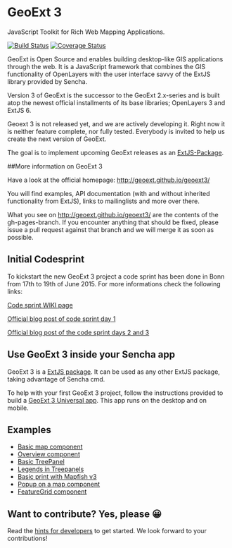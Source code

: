 # GeoExt 3

JavaScript Toolkit for Rich Web Mapping Applications.

[![Build Status](https://travis-ci.org/geoext/geoext3.svg?branch=master)](https://travis-ci.org/geoext/geoext3) [![Coverage Status](https://coveralls.io/repos/geoext/geoext3/badge.svg?branch=master&service=github)](https://coveralls.io/github/geoext/geoext3?branch=master)

GeoExt is Open Source and enables building desktop-like GIS applications through the web. It is a JavaScript framework that combines the GIS functionality of OpenLayers with the user interface savvy of the ExtJS library provided by Sencha.

Version 3 of GeoExt is the successor to the GeoExt 2.x-series and is built atop the newest official installments of its base libraries; OpenLayers 3 and ExtJS 6.

Geoext 3 is not released yet, and we are actively developing it. Right now it is neither feature complete, nor fully tested. Everybody is invited to help us create the next version of GeoExt.

The goal is to implement upcoming GeoExt releases as an
[ExtJS-Package](https://docs.sencha.com/cmd/6.x/cmd_packages/cmd_packages.html).

##More information on GeoExt 3

Have a look at the official homepage: http://geoext.github.io/geoext3/

You will find examples, API documentation (with and without inherited functionality from ExtJS), links to mailinglists and more over there.

What you see on http://geoext.github.io/geoext3/ are the contents of the gh-pages-branch. If you encounter anything that should be fixed, please issue a pull request against that branch and we will merge it as soon as possible.

## Initial Codesprint

To kickstart the new GeoExt 3 project a code sprint has been done in Bonn from 17th to 19th of June 2015.
For more informations check the following links:

[Code sprint WIKI page](https://github.com/geoext/geoext3/wiki/GeoExt-3-Codesprint)

[Official blog post of code sprint day 1](http://geoext.blogspot.de/2015/06/geoext-is-getting-3.html)

[Official blog post of the code sprint days 2 and 3](http://geoext.blogspot.de/2015/06/geoext-3-codesprint-day-2-and-3.html)

## Use GeoExt 3 inside your Sencha app

GeoExt 3 is a [ExtJS package](http://docs.sencha.com/cmd/6.x/cmd_packages/cmd_packages.html). It can be used as any other ExtJS package, taking advantage of Sencha cmd.

To help with your first GeoExt 3 project, follow the instructions provided to build a [GeoExt 3 Universal app](universal-app.md). This app runs on the desktop and on mobile.

## Examples

* [Basic map component](http://rawgit.com/geoext/geoext3/master/examples/component/map.html)
* [Overview component](http://rawgit.com/geoext/geoext3/master/examples/component/overviewMap.html)
* [Basic TreePanel](http://rawgit.com/geoext/geoext3/master/examples/tree/panel.html)
* [Legends in Treepanels](http://rawgit.com/geoext/geoext3/master/examples/tree/tree-legend-simple.html)
* [Basic print with Mapfish v3](http://rawgit.com/geoext/geoext3/master/examples/print/basic-mapfish.html)
* [Popup on a map component](http://rawgit.com/geoext/geoext3/master/examples/popup/gx-popup.html)
* [FeatureGrid component](http://rawgit.com/geoext/geoext3/master/examples/features/grid.html)


## Want to contribute? Yes, please 😀

Read the [hints for developers](development.md) to get started. We look forward
to your contributions!
